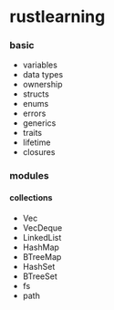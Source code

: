 # rustlearning

### basic

- variables
- data types
- ownership
- structs
- enums
- errors
- generics
- traits
- lifetime
- closures

### modules

#### collections
- Vec
- VecDeque
- LinkedList
- HashMap
- BTreeMap
- HashSet
- BTreeSet
- fs
- path

